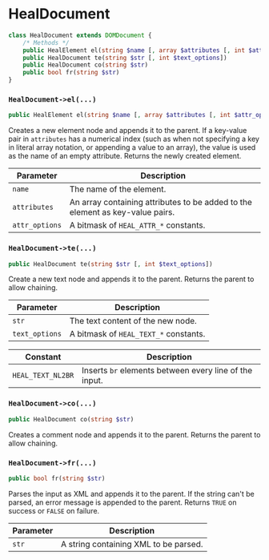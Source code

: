 # HealDocument
```PHP
class HealDocument extends DOMDocument {
	/* Methods */
	public HealElement el(string $name [, array $attributes [, int $attr_options]])
	public HealDocument te(string $str [, int $text_options])
	public HealDocument co(string $str)
	public bool fr(string $str)
}
```
### `HealDocument->el(...)`
```PHP
public HealElement el(string $name [, array $attributes [, int $attr_options]])
```
Creates a new element node and appends it to the parent.
If a key-value pair in `attributes` has a numerical index (such as when not specifying a key in literal array notation, or appending a value to an array), the value is used as the name of an empty attribute.
Returns the newly created element.

Parameter | Description
--- | ---
`name` | The name of the element.
`attributes` | An array containing attributes to be added to the element as key-value pairs.
`attr_options` | A bitmask of `HEAL_ATTR_*` constants.

### `HealDocument->te(...)`
```PHP
public HealDocument te(string $str [, int $text_options])
```
Create a new text node and appends it to the parent. Returns the parent to allow chaining.

Parameter | Description
--- | ---
`str` | The text content of the new node.
`text_options` | A bitmask of `HEAL_TEXT_*` constants.

Constant | Description
--- | ---
`HEAL_TEXT_NL2BR` | Inserts `br` elements between every line of the input.

### `HealDocument->co(...)`
```PHP
public HealDocument co(string $str)
```
Creates a comment node and appends it to the parent. Returns the parent to allow chaining.

### `HealDocument->fr(...)`
```PHP
public bool fr(string $str)
```
Parses the input as XML and appends it to the parent.
If the string can't be parsed, an error message is appended to the parent.
Returns `TRUE` on success or `FALSE` on failure.

Parameter | Description
--- | ---
`str` | A string containing XML to be parsed.
